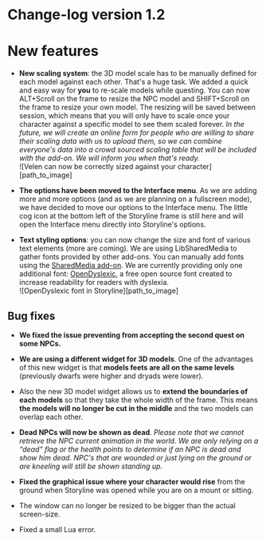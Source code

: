 # Change-log version 1.2

# New features

- **New scaling system**: the 3D model scale has to be manually defined for each model against each other. That's a huge task. We added a quick and easy way for **you** to re-scale models while questing. You can now ALT+Scroll on the frame to resize the NPC model and SHIFT+Scroll on the frame to resize your own model. The resizing will be saved between session, which means that you will only have to scale once your character against a specific model to see them scaled forever. _In the future, we will create an online form for people who are willing to share their scaling data with us to upload them, so we can combine everyone's data into a crowd sourced scaling table that will be included with the add-on. We will inform you when that's ready._  
![Velen can now be correctly sized against your character][path_to_image]

- **The options have been moved to the Interface menu**. As we are adding more and more options (and as we are planning on a fullscreen mode), we have decided to move our options to the Interface menu. The little cog icon at the bottom left of the Storyline frame is still here and will open the Interface menu directly into Storyline's options.

- **Text styling options**: you can now change the size and font of various text elements (more are coming). We are using LibSharedMedia to gather fonts provided by other add-ons. You can manually add fonts using the [SharedMedia add-on](http://www.curse.com/addons/wow/sharedmedia). We are currently providing only one additional font: [OpenDyslexic](http://opendyslexic.org), a free open source font created to increase readability for readers with dyslexia.  
![OpenDyslexic font in Storyline][path_to_image]

## Bug fixes

- **We fixed the issue preventing from accepting the second quest on some NPCs.**

- **We are using a different widget for 3D models**. One of the advantages of this new widget is that **models feets are all on the same levels** (previously dwarfs were higher and dryads were lower).

- Also the new 3D model widget allows us to **extend the boundaries of each models** so that they take the whole width of the frame. This means **the models will no longer be cut in the middle** and the two models can overlap each other.

- **Dead NPCs will now be shown as dead**. _Please note that we cannot retrieve the NPC current animation in the world. We are only relying on a “dead” flag or the health points to determine if an NPC is dead and show him dead. NPC's that are wounded or just lying on the ground or are kneeling will still be shown standing up._

- **Fixed the graphical issue where your character would rise** from the ground when Storyline was opened while you are on a mount or sitting.

- The window can no longer be resized to be bigger than the actual screen-size.

- Fixed a small Lua error.